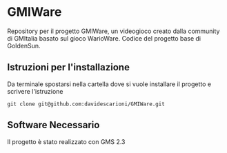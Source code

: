 # GMIWare
Repository per il progetto GMIWare, un videogioco creato dalla community di GMItalia basato sul gioco WarioWare. Codice del progetto base di GoldenSun.

## Istruzioni per l'installazione

Da terminale spostarsi nella cartella dove si vuole installare il progetto e scrivere l'istruzione

`git clone git@github.com:davidescarioni/GMIWare.git`

## Software Necessario

Il progetto è stato realizzato con GMS 2.3

